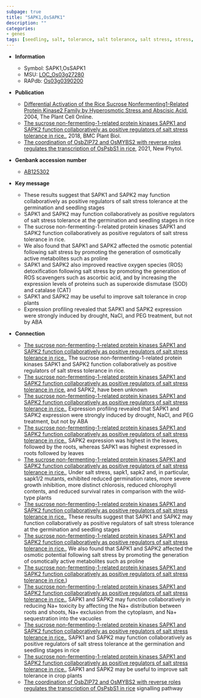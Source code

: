 ```yaml
---
subpage: true
title: "SAPK1,OsSAPK1"
description: ""
categories:
- genes
tags: [seedling, salt, tolerance, salt tolerance, salt stress, stress, ABA, protein kinase, stress tolerance, reactive oxygen species, sucrose]
---
```


* **Information**  
    + Symbol: SAPK1,OsSAPK1  
    + MSU: [LOC_Os03g27280](http://rice.plantbiology.msu.edu/cgi-bin/ORF_infopage.cgi?orf=LOC_Os03g27280)  
    + RAPdb: [Os03g0390200](http://rapdb.dna.affrc.go.jp/viewer/gbrowse_details/irgsp1?name=Os03g0390200)  

* **Publication**  
    + [Differential Activation of the Rice Sucrose Nonfermenting1-Related Protein Kinase2 Family by Hyperosmotic Stress and Abscisic Acid](http://www.ncbi.nlm.nih.gov/pubmed?term=Differential+Activation+of+the+Rice+Sucrose+Nonfermenting1-Related+Protein+Kinase2+Family+by+Hyperosmotic+Stress+and+Abscisic+Acid%5BTitle%5D), 2004, The Plant Cell Online.
    + [The sucrose non-fermenting-1-related protein kinases SAPK1 and SAPK2 function collaboratively as positive regulators of salt stress tolerance in rice.](http://www.ncbi.nlm.nih.gov/pubmed?term=The+sucrose+non-fermenting-1-related+protein+kinases+SAPK1+and+SAPK2+function+collaboratively+as+positive+regulators+of+salt+stress+tolerance+in+rice.%5BTitle%5D), 2018, BMC Plant Biol.
    + [The coordination of OsbZIP72 and OsMYBS2 with reverse roles regulates the transcription of OsPsbS1 in rice](http://www.ncbi.nlm.nih.gov/pubmed?term=The+coordination+of+OsbZIP72+and+OsMYBS2+with+reverse+roles+regulates+the+transcription+of+OsPsbS1+in+rice%5BTitle%5D), 2021, New Phytol.

* **Genbank accession number**  
    + [AB125302](http://www.ncbi.nlm.nih.gov/nuccore/AB125302)

* **Key message**  
    + These results suggest that SAPK1 and SAPK2 may function collaboratively as positive regulators of salt stress tolerance at the germination and seedling stages
    + SAPK1 and SAPK2 may function collaboratively as positive regulators of salt stress tolerance at the germination and seedling stages in rice
    + The sucrose non-fermenting-1-related protein kinases SAPK1 and SAPK2 function collaboratively as positive regulators of salt stress tolerance in rice.
    + We also found that SAPK1 and SAPK2 affected the osmotic potential following salt stress by promoting the generation of osmotically active metabolites such as proline
    + SAPK1 and SAPK2 also improved reactive oxygen species (ROS) detoxification following salt stress by promoting the generation of ROS scavengers such as ascorbic acid, and by increasing the expression levels of proteins such as superoxide dismutase (SOD) and catalase (CAT)
    + SAPK1 and SAPK2 may be useful to improve salt tolerance in crop plants
    + Expression profiling revealed that SAPK1 and SAPK2 expression were strongly induced by drought, NaCl, and PEG treatment, but not by ABA

* **Connection**  
    + [The sucrose non-fermenting-1-related protein kinases SAPK1 and SAPK2 function collaboratively as positive regulators of salt stress tolerance in rice.](http://www.ncbi.nlm.nih.gov/pubmed?term=The+sucrose+non-fermenting-1-related+protein+kinases+SAPK1+and+SAPK2+function+collaboratively+as+positive+regulators+of+salt+stress+tolerance+in+rice.%5BTitle%5D), The sucrose non-fermenting-1-related protein kinases SAPK1 and SAPK2 function collaboratively as positive regulators of salt stress tolerance in rice.
    + [The sucrose non-fermenting-1-related protein kinases SAPK1 and SAPK2 function collaboratively as positive regulators of salt stress tolerance in rice.](SAPK1) and SAPK2, have been unknown
    + [The sucrose non-fermenting-1-related protein kinases SAPK1 and SAPK2 function collaboratively as positive regulators of salt stress tolerance in rice.](http://www.ncbi.nlm.nih.gov/pubmed?term=The+sucrose+non-fermenting-1-related+protein+kinases+SAPK1+and+SAPK2+function+collaboratively+as+positive+regulators+of+salt+stress+tolerance+in+rice.%5BTitle%5D), Expression profiling revealed that SAPK1 and SAPK2 expression were strongly induced by drought, NaCl, and PEG treatment, but not by ABA
    + [The sucrose non-fermenting-1-related protein kinases SAPK1 and SAPK2 function collaboratively as positive regulators of salt stress tolerance in rice.](http://www.ncbi.nlm.nih.gov/pubmed?term=The+sucrose+non-fermenting-1-related+protein+kinases+SAPK1+and+SAPK2+function+collaboratively+as+positive+regulators+of+salt+stress+tolerance+in+rice.%5BTitle%5D),  SAPK2 expression was highest in the leaves, followed by the roots, whereas SAPK1 was highest expressed in roots followed by leaves
    + [The sucrose non-fermenting-1-related protein kinases SAPK1 and SAPK2 function collaboratively as positive regulators of salt stress tolerance in rice.](http://www.ncbi.nlm.nih.gov/pubmed?term=The+sucrose+non-fermenting-1-related+protein+kinases+SAPK1+and+SAPK2+function+collaboratively+as+positive+regulators+of+salt+stress+tolerance+in+rice.%5BTitle%5D),  Under salt stress, sapk1, sapk2 and, in particular, sapk1/2 mutants, exhibited reduced germination rates, more severe growth inhibition, more distinct chlorosis, reduced chlorophyll contents, and reduced survival rates in comparison with the wild-type plants
    + [The sucrose non-fermenting-1-related protein kinases SAPK1 and SAPK2 function collaboratively as positive regulators of salt stress tolerance in rice.](http://www.ncbi.nlm.nih.gov/pubmed?term=The+sucrose+non-fermenting-1-related+protein+kinases+SAPK1+and+SAPK2+function+collaboratively+as+positive+regulators+of+salt+stress+tolerance+in+rice.%5BTitle%5D),  These results suggest that SAPK1 and SAPK2 may function collaboratively as positive regulators of salt stress tolerance at the germination and seedling stages
    + [The sucrose non-fermenting-1-related protein kinases SAPK1 and SAPK2 function collaboratively as positive regulators of salt stress tolerance in rice.](http://www.ncbi.nlm.nih.gov/pubmed?term=The+sucrose+non-fermenting-1-related+protein+kinases+SAPK1+and+SAPK2+function+collaboratively+as+positive+regulators+of+salt+stress+tolerance+in+rice.%5BTitle%5D),  We also found that SAPK1 and SAPK2 affected the osmotic potential following salt stress by promoting the generation of osmotically active metabolites such as proline
    + [The sucrose non-fermenting-1-related protein kinases SAPK1 and SAPK2 function collaboratively as positive regulators of salt stress tolerance in rice.](CAT))
    + [The sucrose non-fermenting-1-related protein kinases SAPK1 and SAPK2 function collaboratively as positive regulators of salt stress tolerance in rice.](http://www.ncbi.nlm.nih.gov/pubmed?term=The+sucrose+non-fermenting-1-related+protein+kinases+SAPK1+and+SAPK2+function+collaboratively+as+positive+regulators+of+salt+stress+tolerance+in+rice.%5BTitle%5D),  SAPK1 and SAPK2 may function collaboratively in reducing Na+ toxicity by affecting the Na+ distribution between roots and shoots, Na+ exclusion from the cytoplasm, and Na+ sequestration into the vacuoles
    + [The sucrose non-fermenting-1-related protein kinases SAPK1 and SAPK2 function collaboratively as positive regulators of salt stress tolerance in rice.](http://www.ncbi.nlm.nih.gov/pubmed?term=The+sucrose+non-fermenting-1-related+protein+kinases+SAPK1+and+SAPK2+function+collaboratively+as+positive+regulators+of+salt+stress+tolerance+in+rice.%5BTitle%5D), SAPK1 and SAPK2 may function collaboratively as positive regulators of salt stress tolerance at the germination and seedling stages in rice
    + [The sucrose non-fermenting-1-related protein kinases SAPK1 and SAPK2 function collaboratively as positive regulators of salt stress tolerance in rice.](http://www.ncbi.nlm.nih.gov/pubmed?term=The+sucrose+non-fermenting-1-related+protein+kinases+SAPK1+and+SAPK2+function+collaboratively+as+positive+regulators+of+salt+stress+tolerance+in+rice.%5BTitle%5D),  SAPK1 and SAPK2 may be useful to improve salt tolerance in crop plants
    + [The coordination of OsbZIP72 and OsMYBS2 with reverse roles regulates the transcription of OsPsbS1 in rice](ABA) signalling pathway



